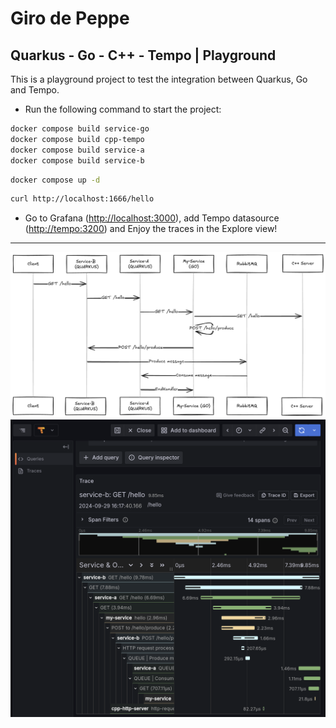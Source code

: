 # Giro de Peppe
## Quarkus - Go - C++ - Tempo | Playground

This is a playground project to test the integration between Quarkus, Go and Tempo.

- Run the following command to start the project:

```bash
docker compose build service-go
docker compose build cpp-tempo
docker compose build service-a
docker compose build service-b
```

```bash
docker compose up -d
```

```bash
curl http://localhost:1666/hello
```

- Go to Grafana ([http://localhost:3000](http://localhost:3000)), add Tempo datasource ([http://tempo:3200](http://tempo:3200)) and Enjoy the traces in the Explore view!


---


![GiroDePeppe](imgs/giro-de-peppe.png)
![SchermataGrafanaExplore](imgs/Schermata.png)